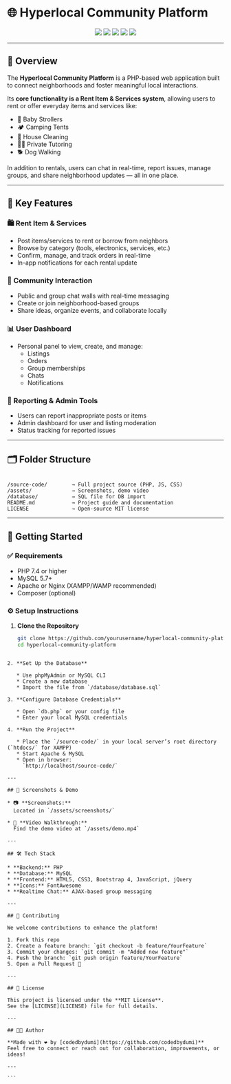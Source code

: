 
# 🌐 Hyperlocal Community Platform

<p align="center">
  <img src="https://img.shields.io/badge/PHP-7.4+-8892BF.svg?style=flat&logo=php">
  <img src="https://img.shields.io/badge/MySQL-5.7+-00758F.svg?style=flat&logo=mysql">
  <img src="https://img.shields.io/badge/License-MIT-yellow.svg">
  <img src="https://img.shields.io/badge/Status-Active-brightgreen.svg">
  <img src="https://img.shields.io/badge/Made%20with-%E2%9D%A4-red">
</p>

---

## 📖 Overview

The **Hyperlocal Community Platform** is a PHP-based web application built to connect neighborhoods and foster meaningful local interactions. 

Its **core functionality is a Rent Item & Services system**, allowing users to rent or offer everyday items and services like:
- 🍼 Baby Strollers  
- 🏕️ Camping Tents  
- 🧹 House Cleaning  
- 🧑‍🏫 Private Tutoring  
- 🐕 Dog Walking  

In addition to rentals, users can chat in real-time, report issues, manage groups, and share neighborhood updates — all in one place.

---

## 🌟 Key Features

### 🛍️ Rent Item & Services
- Post items/services to rent or borrow from neighbors
- Browse by category (tools, electronics, services, etc.)
- Confirm, manage, and track orders in real-time
- In-app notifications for each rental update

### 💬 Community Interaction
- Public and group chat walls with real-time messaging
- Create or join neighborhood-based groups
- Share ideas, organize events, and collaborate locally

### 📊 User Dashboard
- Personal panel to view, create, and manage:
  - Listings  
  - Orders  
  - Group memberships  
  - Chats  
  - Notifications

### 🧾 Reporting & Admin Tools
- Users can report inappropriate posts or items
- Admin dashboard for user and listing moderation
- Status tracking for reported issues

---

## 🗂️ Folder Structure

```

/source-code/        → Full project source (PHP, JS, CSS)
/assets/             → Screenshots, demo video
/database/           → SQL file for DB import
README.md            → Project guide and documentation
LICENSE              → Open-source MIT license

````

---

## 🚀 Getting Started

### ✅ Requirements
- PHP 7.4 or higher  
- MySQL 5.7+  
- Apache or Nginx (XAMPP/WAMP recommended)  
- Composer (optional)

### ⚙️ Setup Instructions

1. **Clone the Repository**
   ```bash
   git clone https://github.com/yourusername/hyperlocal-community-platform.git
   cd hyperlocal-community-platform
````

2. **Set Up the Database**

   * Use phpMyAdmin or MySQL CLI
   * Create a new database
   * Import the file from `/database/database.sql`

3. **Configure Database Credentials**

   * Open `db.php` or your config file
   * Enter your local MySQL credentials

4. **Run the Project**

   * Place the `/source-code/` in your local server’s root directory (`htdocs/` for XAMPP)
   * Start Apache & MySQL
   * Open in browser:
     `http://localhost/source-code/`

---

## 📸 Screenshots & Demo

* 📷 **Screenshots:**
  Located in `/assets/screenshots/`

* 🎥 **Video Walkthrough:**
  Find the demo video at `/assets/demo.mp4`

---

## 🛠️ Tech Stack

* **Backend:** PHP
* **Database:** MySQL
* **Frontend:** HTML5, CSS3, Bootstrap 4, JavaScript, jQuery
* **Icons:** FontAwesome
* **Realtime Chat:** AJAX-based group messaging

---

## 🤝 Contributing

We welcome contributions to enhance the platform!

1. Fork this repo
2. Create a feature branch: `git checkout -b feature/YourFeature`
3. Commit your changes: `git commit -m "Added new feature"`
4. Push the branch: `git push origin feature/YourFeature`
5. Open a Pull Request 🚀

---

## 📄 License

This project is licensed under the **MIT License**.
See the [LICENSE](LICENSE) file for full details.

---

## 👨‍💻 Author

**Made with ❤️ by [codedbydumi](https://github.com/codedbydumi)**
Feel free to connect or reach out for collaboration, improvements, or ideas!

---

```


